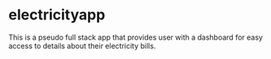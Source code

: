 # electricityapp
This is a pseudo full stack app that provides user with a dashboard for easy access to details about their electricity bills.
